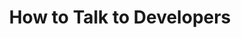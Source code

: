 ---
layout: sketchnote
title: How to Talk to Developers
tags: [presentations, sketchnotes]
sketchnote:
  url: "/img/posts/how-to-talk-to-developers/how-to-talk-to-developers.jpg"
  alt: "How to Talk to Developers"
  source:
    name: "How to Talk to Developers"
    url: "https://youtu.be/l9JXH7JPjR4"
  speaker:
    name: "Ben Orenstein"
    url: "https://www.benorenstein.com"
---
